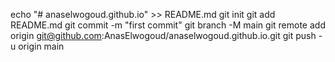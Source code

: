 echo "# anaselwogoud.github.io" >> README.md
git init
git add README.md
git commit -m "first commit"
git branch -M main
git remote add origin git@github.com:AnasElwogoud/anaselwogoud.github.io.git
git push -u origin main
